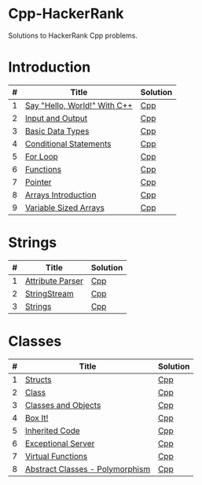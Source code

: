 # Cpp-HackerRank
Solutions to HackerRank Cpp problems.

<h1>Introduction</h1>

<table>
    <thead>
        <tr>
            <th>#</th>
            <th>Title</th>
            <th>Solution</th>
        </tr>
    </thead>
    <tbody>
        <tr>
            <td>1</td>
            <td><a href="https://www.hackerrank.com/challenges/cpp-hello-world/problem">Say "Hello, World!" With C++</a></td>
            <td><a href="">Cpp</a></td>
        </tr>
        <tr>
            <td>2</td>
            <td><a href="https://www.hackerrank.com/challenges/cpp-input-and-output/problem">Input and Output</a></td>
            <td><a href="https://github.com/djeada/Cpp-HackerRank/blob/master/src/introduction/input_and_output.cpp">Cpp</a></td>
        </tr>
        <tr>
            <td>3</td>
            <td><a href="https://www.hackerrank.com/challenges/c-tutorial-basic-data-types/problem">Basic Data Types</a></td>
            <td><a href="https://github.com/djeada/Cpp-HackerRank/blob/master/src/introduction/basic_data_types.cpp">Cpp</a></td>
        </tr>
        <tr>
            <td>4</td>
            <td><a href="https://www.hackerrank.com/challenges/c-tutorial-conditional-if-else/problem">Conditional Statements</a></td>
            <td><a href="https://github.com/djeada/Cpp-HackerRank/blob/master/src/introduction/conditional_statements.cpp">Cpp</a></td>
        </tr>
        <tr>
            <td>5</td>
            <td><a href="https://www.hackerrank.com/challenges/c-tutorial-for-loop/problem">For Loop</a></td>
            <td><a href="https://github.com/djeada/Cpp-HackerRank/blob/master/src/introduction/for_loop.cpp">Cpp</a></td>
        </tr>
        <tr>
            <td>6</td>
            <td><a href="https://www.hackerrank.com/challenges/c-tutorial-functions/problem">Functions</a></td>
            <td><a href="https://github.com/djeada/Cpp-HackerRank/blob/master/src/introduction/functions.cpp">Cpp</a></td>
        </tr>
        <tr>
            <td>7</td>
            <td><a href="https://www.hackerrank.com/challenges/c-tutorial-pointer/problem">Pointer</a></td>
            <td><a href="https://github.com/djeada/Cpp-HackerRank/blob/master/src/introduction/pointer.cpp">Cpp</a></td>
        </tr>
        <tr>
            <td>8</td>
            <td><a href="https://www.hackerrank.com/challenges/arrays-introduction/problem">Arrays Introduction</a></td>
            <td><a href="">Cpp</a></td>
        </tr>
        <tr>
            <td>9</td>
            <td><a href="https://www.hackerrank.com/challenges/variable-sized-arrays/problem">Variable Sized Arrays</td>
            <td><a href="https://github.com/djeada/Cpp-HackerRank/blob/master/src/introduction/variable_sized_arrays.cpp">Cpp</a></td>
        </tr>
    </tbody>
</table>

<h1>Strings</h1>

<table>
    <thead>
        <tr>
            <th>#</th>
            <th>Title</th>
            <th>Solution</th>
        </tr>
    </thead>
    <tbody>
        <tr>
            <td>1</td>
            <td><a href="https://www.hackerrank.com/challenges/attribute-parser/problem">Attribute Parser</a></td>
            <td><a href="https://github.com/djeada/Cpp-HackerRank/blob/master/src/strings/attribute_parser.cpp">Cpp</a></td>
        </tr>
        <tr>
            <td>2</td>
            <td><a href="https://www.hackerrank.com/challenges/c-tutorial-stringstream/problem">StringStream</a></td>
            <td><a href="https://github.com/djeada/Cpp-HackerRank/blob/master/src/strings/string_stream.cpp">Cpp</a></td>
        </tr>
        <tr>
            <td>3</td>
            <td><a href="https://www.hackerrank.com/challenges/c-tutorial-strings/problem">Strings</a></td>
            <td><a href="https://github.com/djeada/Cpp-HackerRank/blob/master/src/strings/strings.cpp">Cpp</a></td>
        </tr>
    </tbody>
</table>

<h1>Classes</h1>

<table>
    <thead>
        <tr>
            <th>#</th>
            <th>Title</th>
            <th>Solution</th>
        </tr>
    </thead>
    <tbody>
        <tr>
            <td>1</td>
            <td><a href="https://www.hackerrank.com/challenges/c-tutorial-struct/problem">Structs</a></td>
            <td><a href="https://github.com/djeada/Cpp-HackerRank/blob/master/src/classes/struct.cpp">Cpp</a></td>
        </tr>
        <tr>
            <td>2</td>
            <td><a href="https://www.hackerrank.com/challenges/c-tutorial-class/problem">Class</a></td>
            <td><a href="https://github.com/djeada/Cpp-HackerRank/blob/master/src/classes/classes.cpp">Cpp</a></td>
        </tr>
        <tr>
            <td>3</td>
            <td><a href="https://www.hackerrank.com/challenges/classes-objects/problem">Classes and Objects</a></td>
            <td><a href="https://github.com/djeada/Cpp-HackerRank/blob/master/src/classes/classes_and_objects.cpp">Cpp</a></td>
        </tr>
        <tr>
            <td>4</td>
            <td><a href="https://www.hackerrank.com/challenges/box-it/problem">Box It!</a></td>
            <td><a href="https://github.com/djeada/Cpp-HackerRank/blob/master/src/classes/box_it.cpp">Cpp</a></td>
        </tr>
        <tr>
            <td>5</td>
            <td><a href="https://www.hackerrank.com/challenges/inherited-code/problem">Inherited Code</a></td>
            <td><a href="https://github.com/djeada/Cpp-HackerRank/blob/master/src/classes/inherited_code.cpp">Cpp</a></td>
        </tr>
        <tr>
            <td>6</td>
            <td><a href="https://www.hackerrank.com/challenges/exceptional-server/problem">Exceptional Server</a></td>
            <td><a href="https://github.com/djeada/Cpp-HackerRank/blob/master/src/classes/exceptional_server.cpp">Cpp</a></td>
        </tr>
        <tr>
            <td>7</td>
            <td><a href="https://www.hackerrank.com/challenges/virtual-functions/problem">Virtual Functions</a></td>
            <td><a href="https://github.com/djeada/Cpp-HackerRank/blob/master/src/classes/virtual_functions.cpp">Cpp</a></td>
        </tr>
        <tr>
            <td>8</td>
            <td><a href="https://www.hackerrank.com/challenges/abstract-classes-polymorphism/problem">Abstract Classes - Polymorphism</td>
            <td><a href="https://github.com/djeada/Cpp-HackerRank/blob/master/src/classes/polymorphism.cpp">Cpp</a></td>
        </tr>
    </tbody>
</table>
